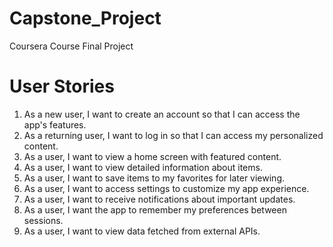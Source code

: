 # Capstone_Project
Coursera Course Final Project
# User Stories

1. As a new user, I want to create an account so that I can access the app's features.
2. As a returning user, I want to log in so that I can access my personalized content.
3. As a user, I want to view a home screen with featured content.
4. As a user, I want to view detailed information about items.
5. As a user, I want to save items to my favorites for later viewing.
6. As a user, I want to access settings to customize my app experience.
7. As a user, I want to receive notifications about important updates.
8. As a user, I want the app to remember my preferences between sessions.
9. As a user, I want to view data fetched from external APIs.
